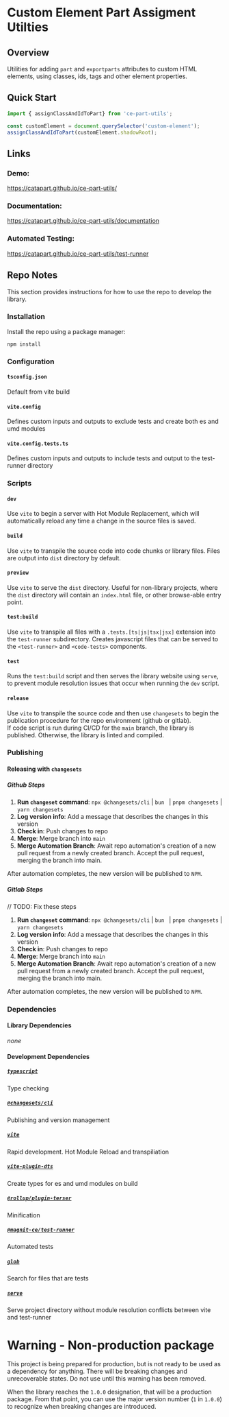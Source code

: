 # Custom Element Part Assigment Utilties

## Overview
Utilities for adding `part` and `exportparts` attributes to custom HTML elements, using classes, ids, tags and other element properties.


## Quick Start
```js
import { assignClassAndIdToPart} from 'ce-part-utils';

const customElement = document.querySelector('custom-element');
assignClassAndIdToPart(customElement.shadowRoot);
```

## Links
### Demo:
https://catapart.github.io/ce-part-utils/
### Documentation:
https://catapart.github.io/ce-part-utils/documentation
### Automated Testing:
https://catapart.github.io/ce-part-utils/test-runner

## Repo Notes
This section provides instructions for how to use the repo to develop the library.

### Installation
Install the repo using a package manager:
```npm
npm install
```

### Configuration
#### `tsconfig.json`
Default from vite build
#### `vite.config`
Defines custom inputs and outputs to exclude tests and create both es and umd modules
#### `vite.config.tests.ts`
Defines custom inputs and outputs to include tests and output to the test-runner directory

### Scripts
#### `dev`
Use `vite` to begin a server with Hot Module Replacement, which will automatically reload any time a change in the source files is saved.
#### `build`
Use `vite` to transpile the source code into code chunks or library files. Files are output into `dist` directory by default.
#### `preview`
Use `vite` to serve the `dist` directory. Useful for non-library projects, where the `dist` directory will contain an `index.html` file, or other browse-able entry point.
#### `test:build`
Use `vite` to transpile all files with a `.tests.[ts|js|tsx|jsx]` extension into the `test-runner` subdirectory. Creates javascript files that can be served to the `<test-runner>` and `<code-tests>` components.
#### `test`
Runs the `test:build` script and then serves the library website using `serve`, to prevent module resolution issues that occur when running the `dev` script.
#### `release`
Use `vite` to transpile the source code and then use `changesets` to begin the publication procedure for the repo environment (github or gitlab).  
If code script is run during CI/CD for the `main` branch, the library is published. Otherwise, the library is linted and compiled.

### Publishing
#### Releasing with `changesets`
##### Github Steps
1. **Run `changeset` command**: `npx @changesets/cli` | `bun ` | `pnpm changesets` | `yarn changesets`
1. **Log version info**: Add a message that describes the changes in this version
1. **Check in**: Push changes to repo
1. **Merge**: Merge branch into `main`
1.  **Merge Automation Branch**: Await repo automation's creation of a new pull request from a newly created branch. Accept the pull request, merging the branch into main.

After automation completes, the new version will be published to `NPM`.

##### Gitlab Steps
// TODO: Fix these steps
1. **Run `changeset` command**: `npx @changesets/cli` | `bun ` | `pnpm changesets` | `yarn changesets`
1. **Log version info**: Add a message that describes the changes in this version
1. **Check in**: Push changes to repo
1. **Merge**: Merge branch into `main`
1.  **Merge Automation Branch**: Await repo automation's creation of a new pull request from a newly created branch. Accept the pull request, merging the branch into main.

After automation completes, the new version will be published to `NPM`.

### Dependencies
#### Library Dependencies
*none*
#### Development Dependencies
##### [`typescript`](https://www.typescriptlang.org/)
Type checking
##### [`@changesets/cli`](https://github.com/changesets/changesets)
Publishing and version management
##### [`vite`](https://vite.dev/)
Rapid development. Hot Module Reload and transpiliation
##### [`vite-plugin-dts`](https://www.npmjs.com/package/vite-plugin-dts)
Create types for es and umd modules on build
##### [`@rollup/plugin-terser`](https://www.npmjs.com/package/@rollup/plugin-terser)
Minification
##### [`@magnit-ce/test-runner`](https://github.com/catapart/magnitce-test-runner)
Automated tests
##### [`glob`](https://www.npmjs.com/package/glob)
Search for files that are tests
##### [`serve`](https://www.npmjs.com/package/serve)
Serve project directory without module resolution conflicts between vite and test-runner

# Warning - Non-production package
This project is being prepared for production, but is not ready to be used as a dependency for anything. There will be breaking changes and unrecoverable states. Do not use until this warning has been removed.

When the library reaches the `1.0.0` designation, that will be a production package. From that point, you can use the major version number (`1` in `1.0.0`) to recognize when breaking changes are introduced.